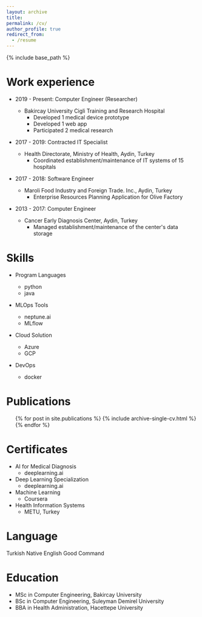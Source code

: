 ```yaml
---
layout: archive
title:
permalink: /cv/
author_profile: true
redirect_from:
  - /resume
---
```


{% include base_path %}


Work experience
======
* 2019 - Present: Computer Engineer (Researcher)
  * Bakircay University Cigli Training and Research Hospital
    * Developed 1 medical device prototype
    * Developed 1 web app
    * Participated 2 medical research

* 2017 - 2019: Contracted IT Specialist
  * Health Directorate, Ministry of Health, Aydin, Turkey
    * Coordinated establishment/maintenance of IT systems of 15 hospitals

* 2017 - 2018: Software Engineer
  * Maroli Food Industry and Foreign Trade. Inc., Aydin, Turkey
    * Enterprise Resources Planning Application for Olive Factory

* 2013 - 2017: Computer Engineer
  * Cancer Early Diagnosis Center, Aydin, Turkey
    * Managed establishment/maintenance of the center's data storage
  
Skills
======
* Program Languages
  * python
  * java
    
* MLOps Tools
    * neptune.ai
    * MLflow
      
* Cloud Solution
  * Azure
  * GCP
    
* DevOps
  * docker

Publications
======
  <ul>{% for post in site.publications %}
    {% include archive-single-cv.html %}
  {% endfor %}</ul>

Certificates
======
* AI for Medical Diagnosis
  * deeplearning.ai
* Deep Learning Specialization
  * deeplearning.ai
* Machine Learning
  * Coursera
* Health Information Systems
  * METU, Turkey

Language
======
  Turkish  Native
  English  Good Command
  
Education
======
* MSc in Computer Engineering, Bakircay University
* BSc in Computer Engineering, Suleyman Demirel University
* BBA in Health Administration, Hacettepe University
  
